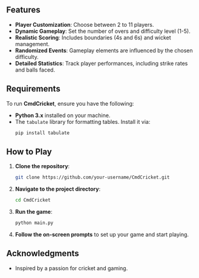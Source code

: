 ## Features
- **Player Customization**: Choose between 2 to 11 players.
- **Dynamic Gameplay**: Set the number of overs and difficulty level (1-5).
- **Realistic Scoring**: Includes boundaries (4s and 6s) and wicket management.
- **Randomized Events**: Gameplay elements are influenced by the chosen difficulty.
- **Detailed Statistics**: Track player performances, including strike rates and balls faced.

## Requirements
To run **CmdCricket**, ensure you have the following:
- **Python 3.x** installed on your machine.
- The `tabulate` library for formatting tables. Install it via:
  ```bash
  pip install tabulate
  
## How to Play

1. **Clone the repository**:
   ```bash
   git clone https://github.com/your-username/CmdCricket.git
   ```

2. **Navigate to the project directory**:
   ```bash
   cd CmdCricket
   ```

3. **Run the game**:
   ```bash
   python main.py
   ```

4. **Follow the on-screen prompts** to set up your game and start playing.

## Acknowledgments

- Inspired by a passion for cricket and gaming.
```
